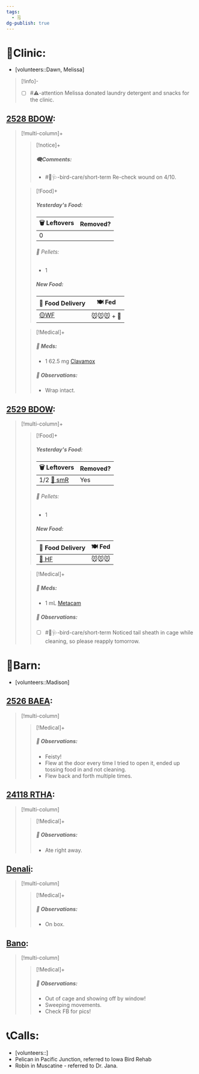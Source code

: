 ```yaml
---
tags:
  - 🗒️
dg-publish: true
---
```


# 🏥Clinic:
- [volunteers::Dawn, Melissa]

> [!info]-
> - [ ] #⚠️-attention Melissa donated laundry detergent and snacks for the clinic.

## [2528 BDOW](../RARE%20Birds/2528%20BDOW.md):
> [!multi-column]+
>
>> [!notice]+
>>##### 🗨️Comments:
>> - #🦅🩺-bird-care/short-term Re-check wound on 4/10.
>
>> [!Food]+
>>##### Yesterday's Food:
>> |🗑️ Leftovers| Removed?
>> |---|---|
>>|0|
>>
>>###### 💩 Pellets:
>>- 1
>>
>>##### New Food:
>> |🚚 Food Delivery| 🍽️ Fed|
>> |---|---|
>>|[🟡WF](../Admin/Codes/Whole%20food.md)|🐭🐭🐭 + 💊|
>>
>
>> [!Medical]+
>>##### 💊 Meds:
>> - 1 62.5 mg [Clavamox](../Admin/Codes/Medication/Clavamox.md)
>>
>> ##### 🔭 Observations:
>> - Wrap intact.

## [2529 BDOW](../RARE%20Birds/2529%20BDOW.md):
> [!multi-column]+
>
>> [!Food]+
>>##### Yesterday's Food:
>> |🗑️ Leftovers| Removed?
>> |---|---|
>>|1/2 [🐀 smR](../Admin/Codes/Food/Small%20Rat.md)|Yes|
>>
>>###### 💩 Pellets:
>>- 1
>>
>>##### New Food:
>> |🚚 Food Delivery| 🍽️ Fed|
>> |---|---|
>>|[🫱 HF](../Admin/Codes/Handfed.md)|🐭🐭🐭|
>>
>
>> [!Medical]+
>>##### 💊 Meds:
>> - 1 mL [Metacam](../Admin/Codes/Medication/Metacam.md)
>>
>> ##### 🔭 Observations:
>> - [ ] #🦅🩺-bird-care/short-term Noticed tail sheath in cage while cleaning, so please reapply tomorrow.

# 🏡Barn:
- [volunteers::Madison]

## [2526 BAEA](../RARE%20Birds/2526%20BAEA.md):
> [!multi-column]
>
>> [!Medical]+
>> ##### 🔭 Observations:
>> - Feisty!
>> - Flew at the door every time I tried to open it, ended up tossing food in and not cleaning.
>> - Flew back and forth multiple times.

## [24118 RTHA](../RARE%20Birds/24118%20RTHA.md):
> [!multi-column]
>
>> [!Medical]+
>> ##### 🔭 Observations:
>> - Ate right away.

## [Denali](../RARE%20Birds/Ed%20Birds/Denali.md):
> [!multi-column]
>
>> [!Medical]+
>> ##### 🔭 Observations:
>> - On box.

## [Bano](../RARE%20Birds/Ed%20Birds/Bano.md):
> [!multi-column]
>
>> [!Medical]+
>> ##### 🔭 Observations:
>> - Out of cage and showing off by window!
>> - Sweeping movements.
>> - Check FB for pics! 

# 📞Calls:
- [volunteers::]
- Pelican in Pacific Junction, referred to Iowa Bird Rehab
- Robin in Muscatine - referred to Dr. Jana.
